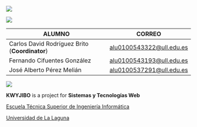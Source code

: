 ![](http://banot.etsii.ull.es/alu4120/sytw1314/kwyjibo/imagenes/logo_readme.png)

![](http://banot.etsii.ull.es/alu4120/sytw1314/kwyjibo/imagenes/grupo_readme.png)

| ALUMNO | CORREO |
| ---------- | ---------- |
| Carlos David Rodríguez Brito (**Coordinator**)| alu0100543322@ull.edu.es |
| Fernando Cifuentes González | alu0100543193@ull.edu.es |
| José Alberto Pérez Melián| alu0100537291@ull.edu.es |

![](http://banot.etsii.ull.es/alu4120/sytw1314/kwyjibo/imagenes/about_readme.png)

**KWYJIBO** is a project for **Sistemas y Tecnologías Web**

[Escuela Técnica Superior de Ingeniería Informática](http://www.etsii.ull.es)

[Universidad de La Laguna](http://www.ull.es)